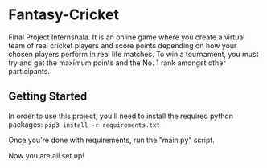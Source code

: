 # Fantasy-Cricket
Final Project Internshala. It is an online game where you create a virtual team of real cricket players and score points depending on how your chosen players perform in real life matches. To win a tournament, you must try and get the maximum points and the No. 1 rank amongst other participants.

## Getting Started
In order to use this project, you'll need to install the required python packages: ```pip3 install -r requirements.txt```

Once you're done with requirements, run the "main.py" script.

Now you are all set up!
